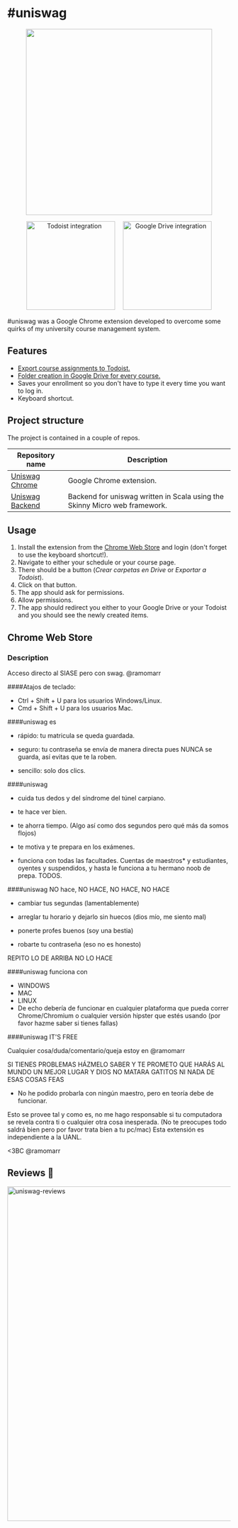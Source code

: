 # \#uniswag

<p align="center">
   <img width="420" src="https://user-images.githubusercontent.com/10622989/60761446-06cc6680-a01f-11e9-8d52-b943800da748.png">
</p>

<p align="center">
   <img width="200" alt="Todoist integration" border src="https://user-images.githubusercontent.com/10622989/60761441-e7cdd480-a01e-11e9-9018-57db46925e10.gif">
   <img width="10"></img>
   <img width="200" alt="Google Drive integration" src="https://user-images.githubusercontent.com/10622989/60761444-f61bf080-a01e-11e9-9a84-600e2e8b26e9.gif">
</p>

\#uniswag was a Google Chrome extension developed to overcome some quirks of my university course management system.

##  Features
- [Export course assignments to Todoist.](https://user-images.githubusercontent.com/10622989/60761441-e7cdd480-a01e-11e9-9018-57db46925e10.gif)
- [Folder creation in Google Drive for every course.](https://user-images.githubusercontent.com/10622989/60761444-f61bf080-a01e-11e9-9a84-600e2e8b26e9.gif)
- Saves your enrollment so you don't have to type it every time you want to log in.
- Keyboard shortcut.

## Project structure

The project is contained in a couple of repos.

|Repository name | Description |
|----------------|-------------|
| [Uniswag Chrome](https://github.com/ramomar/uniswag-chrome) | Google Chrome extension. |
| [Uniswag Backend](https://github.com/ramomar/uniswag-backend) | Backend for uniswag written in Scala using the Skinny Micro web framework. |


## Usage
1. Install the extension from the [Chrome Web Store](https://chrome.google.com/webstore/detail/uniswag/mogfppbobkadpdmpjdpcgmajlcffiemn) and login (don't forget to use the keyboard shortcut!).
2. Navigate to either your schedule or your course page.
3. There should be a button (_Crear carpetas en Drive_ or _Exportar a Todoist_).
4. Click on that button.
5. The app should ask for permissions.
6. Allow permissions.
7. The app should redirect you either to your Google Drive or your Todoist and you should see the newly created items.

## Chrome Web Store

### Description

Acceso directo al SIASE pero con swag. @ramomarr

####Atajos de teclado:

- Ctrl + Shift + U  para los usuarios Windows/Linux.
- Cmd + Shift + U para los usuarios Mac.


####uniswag es

- rápido: tu matricula se queda guardada.

- seguro: tu contraseña se envía de manera directa pues NUNCA se guarda, así evitas que te la roben.

- sencillo: solo dos clics.

####uniswag

- cuida tus dedos y del síndrome del túnel carpiano.

- te hace ver bien.

- te ahorra tiempo. (Algo así como dos segundos pero qué más da somos flojos)

- te motiva y te prepara en los exámenes.

- funciona con todas las facultades. Cuentas de maestros* y estudiantes, oyentes y suspendidos, y hasta le funciona a tu hermano noob de prepa. TODOS.

####uniswag NO hace, NO HACE, NO HACE, NO HACE

- cambiar tus segundas (lamentablemente)

- arreglar tu horario y dejarlo sin huecos (dios mío, me siento mal)

- ponerte profes buenos (soy una bestia)

- robarte tu contraseña (eso no es honesto)

REPITO LO DE ARRIBA NO LO HACE

####uniswag funciona con

- WINDOWS
- MAC
- LINUX
- De echo debería de funcionar en cualquier plataforma que pueda correr Chrome/Chromium o cualquier versión hipster que estés usando (por favor hazme saber si tienes fallas)

####uniswag IT'S FREE

Cualquier cosa/duda/comentario/queja estoy en @ramomarr

SI TIENES PROBLEMAS HÁZMELO SABER Y TE PROMETO QUE HARÁS AL MUNDO UN MEJOR LUGAR Y DIOS NO MATARA GATITOS NI NADA DE ESAS COSAS FEAS

* No he podido probarla con ningún maestro, pero en teoría debe de funcionar.

Esto se provee tal y como es, no me hago responsable si tu computadora se revela contra ti o cualquier otra cosa inesperada. (No te preocupes todo saldrá bien pero por favor trata bien a tu pc/mac)
Esta extensión es independiente a la UANL.

<3BC @ramomarr

## Reviews 💛
<img width="755" alt="uniswag-reviews" src="https://user-images.githubusercontent.com/10622989/60761440-dab0e580-a01e-11e9-8475-736e0eac84eb.png">
